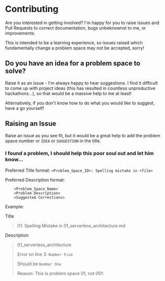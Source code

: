 # Contributing

Are you interested in getting involved? I'm happy for you to raise issues and Pull Requests to correct documentation, bugs unbeknownst to me, or improvements.

This is intended to be a learning experience, so issues raised which fundamentally change a problem space may not be accepted, sorry! 

## Do you have an idea for a problem space to solve?

Raise it as an issue - I'm always happy to hear suggestions. I find it difficult to come up with project ideas (this has resulted in countless unproductive hackathons...), so that would be a massive help to me at least!

Alternatively, if you don't know how to do what you would like to suggest, have a go yourself!

## Raising an Issue

Raise an issue as you see fit, but it would be a great help to add the problem space number or `IDEA` or `SUGGESTION` in the title.

### I found a problem, I should help this poor soul out and let him know...

Preferred Title format: `<Problem_Space_ID>: Spelling mistake in <file>`

Preferred Description format:
```
    <Problem_Space_Name>
    <Problem Description>
    <Suggested Corrections>
```

Example:

Title
> 01: Spelling Mistake in 01_serverless_architecture.md

Description
> 01_serverless_architecture
>
> Error on line 3: `Number Five`
>
> Should be `Number One`
>
> Reason: This is problem space 01, not 05!!
